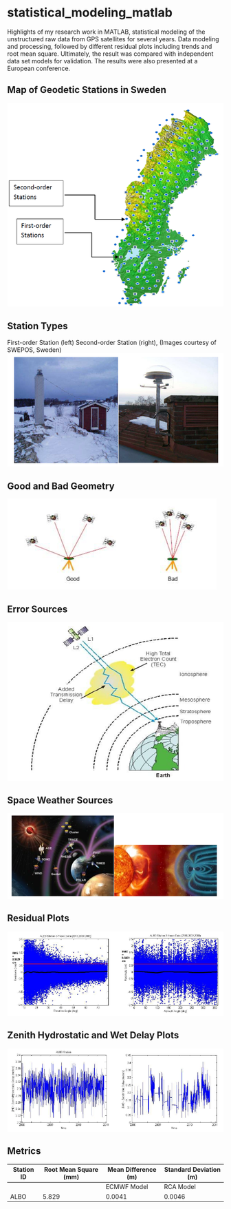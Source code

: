 # statistical_modeling_matlab
Highlights of my research work in MATLAB, statistical modeling of the unstructured raw data from GPS satellites for several years. Data modeling and processing, followed by different residual plots including trends and root mean square. Ultimately, the result was compared with independent data set models for validation.
The results were also presented at a European conference.
## Map of Geodetic Stations in Sweden
![img](https://github.com/ttariqaziz/statistical_modeling_matlab/blob/main/Plots/Map%20of%20stations.png)
## Station Types 
First-order Station (left) Second-order Station (right), (Images courtesy of SWEPOS, Sweden)
![img](https://github.com/ttariqaziz/statistical_modeling_matlab/blob/main/Plots/Station%20types.png)
## Good and Bad Geometry
![img](https://github.com/ttariqaziz/statistical_modeling_matlab/blob/main/Plots/Good%20bad%20geometry.png)
## Error Sources
![img](https://github.com/ttariqaziz/statistical_modeling_matlab/blob/main/Plots/Error%20sources.png)
## Space Weather Sources
![img](https://github.com/ttariqaziz/statistical_modeling_matlab/blob/main/Plots/Space%20weather%20error%20sources.png)
## Residual Plots
![img](https://github.com/ttariqaziz/statistical_modeling_matlab/blob/main/Plots/Plot1.png)
## Zenith Hydrostatic and Wet Delay Plots
![img](https://github.com/ttariqaziz/statistical_modeling_matlab/blob/main/Plots/Plot2.png)
## Metrics
| Station ID  | Root Mean Square (mm) | Mean Difference (m) | Standard Deviation (m) |
| ------------- | ------------- | ------------- | ------------- |
| | | ECMWF Model | RCA Model| |
| ALBO | 5.829 | 0.0041 | 0.0046 | 0.0062 | 0.0071 |
